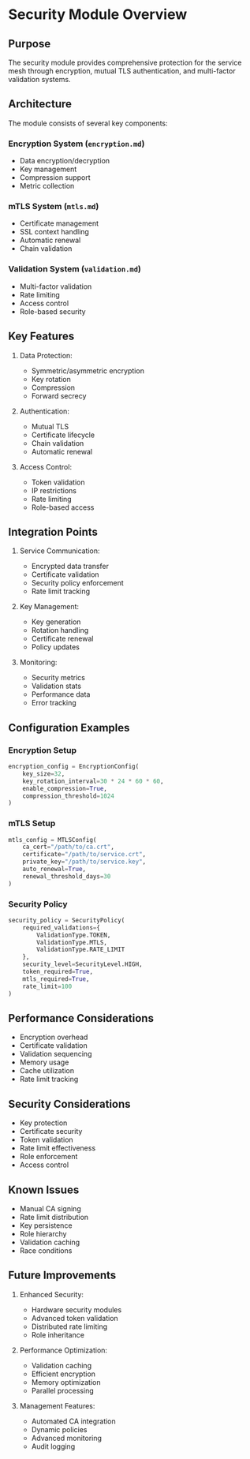 # Security Module Overview

## Purpose

The security module provides comprehensive protection for the service mesh through encryption, mutual TLS authentication, and multi-factor validation systems.

## Architecture

The module consists of several key components:

### Encryption System (`encryption.md`)

- Data encryption/decryption
- Key management
- Compression support
- Metric collection

### mTLS System (`mtls.md`)

- Certificate management
- SSL context handling
- Automatic renewal
- Chain validation

### Validation System (`validation.md`)

- Multi-factor validation
- Rate limiting
- Access control
- Role-based security

## Key Features

1. Data Protection:

   - Symmetric/asymmetric encryption
   - Key rotation
   - Compression
   - Forward secrecy

2. Authentication:

   - Mutual TLS
   - Certificate lifecycle
   - Chain validation
   - Automatic renewal

3. Access Control:
   - Token validation
   - IP restrictions
   - Rate limiting
   - Role-based access

## Integration Points

1. Service Communication:

   - Encrypted data transfer
   - Certificate validation
   - Security policy enforcement
   - Rate limit tracking

2. Key Management:

   - Key generation
   - Rotation handling
   - Certificate renewal
   - Policy updates

3. Monitoring:
   - Security metrics
   - Validation stats
   - Performance data
   - Error tracking

## Configuration Examples

### Encryption Setup

```python
encryption_config = EncryptionConfig(
    key_size=32,
    key_rotation_interval=30 * 24 * 60 * 60,
    enable_compression=True,
    compression_threshold=1024
)
```

### mTLS Setup

```python
mtls_config = MTLSConfig(
    ca_cert="/path/to/ca.crt",
    certificate="/path/to/service.crt",
    private_key="/path/to/service.key",
    auto_renewal=True,
    renewal_threshold_days=30
)
```

### Security Policy

```python
security_policy = SecurityPolicy(
    required_validations={
        ValidationType.TOKEN,
        ValidationType.MTLS,
        ValidationType.RATE_LIMIT
    },
    security_level=SecurityLevel.HIGH,
    token_required=True,
    mtls_required=True,
    rate_limit=100
)
```

## Performance Considerations

- Encryption overhead
- Certificate validation
- Validation sequencing
- Memory usage
- Cache utilization
- Rate limit tracking

## Security Considerations

- Key protection
- Certificate security
- Token validation
- Rate limit effectiveness
- Role enforcement
- Access control

## Known Issues

- Manual CA signing
- Rate limit distribution
- Key persistence
- Role hierarchy
- Validation caching
- Race conditions

## Future Improvements

1. Enhanced Security:

   - Hardware security modules
   - Advanced token validation
   - Distributed rate limiting
   - Role inheritance

2. Performance Optimization:

   - Validation caching
   - Efficient encryption
   - Memory optimization
   - Parallel processing

3. Management Features:
   - Automated CA integration
   - Dynamic policies
   - Advanced monitoring
   - Audit logging
